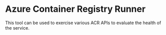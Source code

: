 # Azure Container Registry Runner
This tool can be used to exercise various ACR APIs to evaluate the health of the service.
